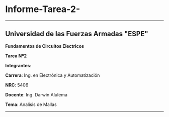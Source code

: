 # Informe-Tarea-2-
----------------------------------------------------------------------------
## **Universidad de las Fuerzas Armadas "ESPE"**

 **Fundamentos de Circuitos Electricos**

 **Tarea Nº2**

**Integrantes**: 

**Carrera**: Ing. en Electrónica y Automatización 

**NRC**: 5406

**Docente**: Ing. Darwin Alulema 

**Tema**: Analisis de Mallas

----------------------------------------------
